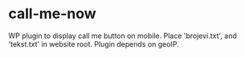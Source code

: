 # call-me-now
WP plugin to display call me button on mobile. Place 'brojevi.txt', and 'tekst.txt' in website root. Plugin depends on geoIP.

